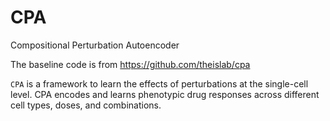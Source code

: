 # CPA
Compositional Perturbation Autoencoder

The baseline code is from https://github.com/theislab/cpa
 
`CPA` is a framework to learn the effects of perturbations at the single-cell level. CPA encodes and learns phenotypic drug responses across different cell types, doses, and combinations.
 
